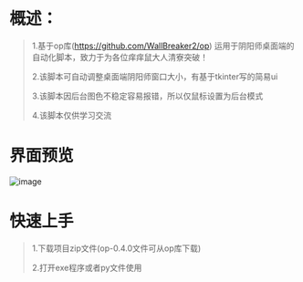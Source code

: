 # 概述：
>1.基于op库(https://github.com/WallBreaker2/op) 运用于阴阳师桌面端的自动化脚本，致力于为各位痒痒鼠大人清寮突破！
>
>2.该脚本可自动调整桌面端阴阳师窗口大小，有基于tkinter写的简易ui
>
>3.该脚本因后台图色不稳定容易报错，所以仅鼠标设置为后台模式
>
>4.该脚本仅供学习交流

# 界面预览
![image](https://github.com/szbfro/-/assets/118085939/613aafc0-7a98-4db5-8555-3043a3194873)


# 快速上手
>1.下载项目zip文件(op-0.4.0文件可从op库下载)
>
>2.打开exe程序或者py文件使用
